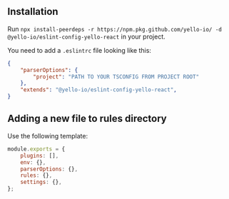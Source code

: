 
## Installation
Run `npx install-peerdeps -r https://npm.pkg.github.com/yello-io/ -d @yello-io/eslint-config-yello-react` in your project.

You need to add a `.eslintrc` file looking like this:

```JSON
{
	"parserOptions": {
		"project": "PATH TO YOUR TSCONFIG FROM PROJECT ROOT"
	},
	"extends": "@yello-io/eslint-config-yello-react",
}
```

## Adding a new file to rules directory
Use the following template:

```javascript 
module.exports = {
	plugins: [],
	env: {},
	parserOptions: {},
	rules: {},
	settings: {},
};
```
